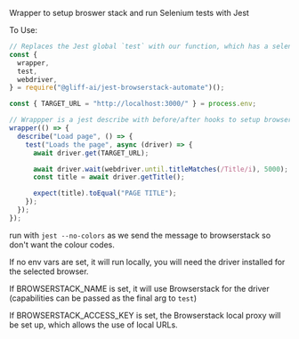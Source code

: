 Wrapper to setup broswer stack and run Selenium tests with Jest

To Use:

```javascript
// Replaces the Jest global `test` with our function, which has a selenium driver as an arg. This handles sending pass/failure status to Browserstack.
const {
  wrapper,
  test,
  webdriver,
} = require("@gliff-ai/jest-browserstack-automate")();

const { TARGET_URL = "http://localhost:3000/" } = process.env;

// Wrappper is a jest describe with before/after hooks to setup browserstack and the local tunnel
wrapper(() => {
  describe("Load page", () => {
    test("Loads the page", async (driver) => {
      await driver.get(TARGET_URL);

      await driver.wait(webdriver.until.titleMatches(/Title/i), 5000);
      const title = await driver.getTitle();

      expect(title).toEqual("PAGE TITLE");
    });
  });
});

```

run with `jest --no-colors` as we send the message to browserstack so don't want the colour codes.

If no env vars are set, it will run locally, you will need the driver installed for the selected browser.

If BROWSERSTACK_NAME is set, it will use Browserstack for the driver (capabilities can be passed as the final arg to `test`)

If BROWSERSTACK_ACCESS_KEY is set, the Browserstack local proxy will be set up, which allows the use of local URLs.
